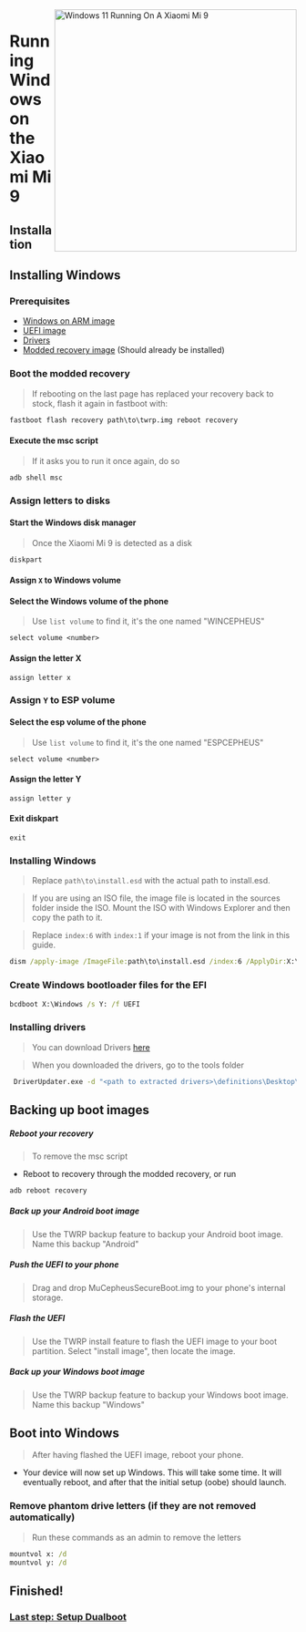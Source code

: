 <img align="right" src="https://github.com/woacepheus/Port-Windows-11-Xiaomi-Mi-9/blob/main/cepheus.png" width="425" alt="Windows 11 Running On A Xiaomi Mi 9">


# Running Windows on the Xiaomi Mi 9

## Installation

## Installing Windows

### Prerequisites
- [Windows on ARM image](https://worproject.com/esd)
- [UEFI image](https://github.com/qaz6750/XiaoMi9-Drivers/releases)
- [Drivers](https://github.com/woacepheus/XiaoMi9-Drivers)
- [Modded recovery image](https://github.com/woacepheus/Port-Windows-11-Xiaomi-Mi-9/releases/download/1.0/recovery-cepheus.img) (Should already be installed)

### Boot the modded recovery
> If rebooting on the last page has replaced your recovery back to stock, flash it again in fastboot with:
```cmd
fastboot flash recovery path\to\twrp.img reboot recovery
```

#### Execute the msc script
> If it asks you to run it once again, do so
```cmd
adb shell msc
```

### Assign letters to disks
  
#### Start the Windows disk manager
> Once the Xiaomi Mi 9 is detected as a disk
```cmd
diskpart
```

#### Assign `X` to Windows volume

#### Select the Windows volume of the phone
> Use `list volume` to find it, it's the one named "WINCEPHEUS"

```diskpart
select volume <number>
```

#### Assign the letter X
```diskpart
assign letter x
```

### Assign `Y` to ESP volume

#### Select the esp volume of the phone
> Use `list volume` to find it, it's the one named "ESPCEPHEUS"

```diskpart
select volume <number>
```

#### Assign the letter Y
```diskpart
assign letter y
```

#### Exit diskpart
```diskpart
exit
```

### Installing Windows
> Replace `path\to\install.esd` with the actual path to install.esd.

> If you are using an ISO file, the image file is located in the sources folder inside the ISO. Mount the ISO with Windows Explorer and then copy the path to it.

> Replace `index:6` with `index:1` if your image is not from the link in this guide.

```cmd
dism /apply-image /ImageFile:path\to\install.esd /index:6 /ApplyDir:X:\
```

### Create Windows bootloader files for the EFI
```cmd
bcdboot X:\Windows /s Y: /f UEFI
```

### Installing drivers
> You can download Drivers [here](https://github.com/woacepheus/XiaoMi9-Drivers)

> When you downloaded the drivers, go to the tools folder

```cmd
 DriverUpdater.exe -d "<path to extracted drivers>\definitions\Desktop\ARM64\Internal\cepheus.txt" -r "<path to extracted drivers>" -p X:\
```

## Backing up boot images

##### Reboot your recovery
> To remove the msc script
- Reboot to recovery through the modded recovery, or run
```cmd
adb reboot recovery
```

##### Back up your Android boot image
> Use the TWRP backup feature to backup your Android boot image. Name this backup "Android"

##### Push the UEFI to your phone
> Drag and drop MuCepheusSecureBoot.img to your phone's internal storage.

##### Flash the UEFI
> Use the TWRP install feature to flash the UEFI image to your boot partition. Select "install image", then locate the image.

##### Back up your Windows boot image
> Use the TWRP backup feature to backup your Windows boot image. Name this backup "Windows"

## Boot into Windows
> After having flashed the UEFI image, reboot your phone.

* Your device will now set up Windows. This will take some time. It will eventually reboot, and after that the initial setup (oobe) should launch.
  

### Remove phantom drive letters (if they are not removed automatically)
> Run these commands as an admin to remove the letters
```cmd
mountvol x: /d
mountvol y: /d
```

## Finished!

### [Last step: Setup Dualboot](dualboot-en.md)
